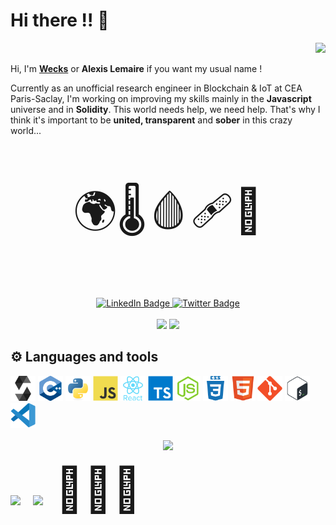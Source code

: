 # Hi there !! 👀

<div align="right">
  <img src="https://komarev.com/ghpvc/?username=Wecks&color=orange">
</div>

Hi, I'm <strong>[Wecks](https://github.com/Wecks)</strong> or <strong>Alexis Lemaire</strong> if you want my usual name !
  
Currently as an unofficial research engineer in Blockchain & IoT at CEA Paris-Saclay, I'm working on improving my skills mainly in the <strong>Javascript</strong> universe and in <strong>Solidity</strong>.
This world needs help, we need help. That's why I think it's important to be <strong>united, transparent</strong> and <strong>sober</strong> in this crazy world...

<div align = "center">
  <p style="font-size: 5em;">🌍🌡️🩸🩹🙏</p>
  <div>
    <a href="https://www.linkedin.com/in/alexislemairevolpe/">
      <img src="https://img.shields.io/badge/LinkedIn-0A66C2?style=for-the-badge&logo=linkedin&logoColor=white" alt="LinkedIn Badge"/>
    </a>
    <a href="https://twitter.com/Wecks4">
      <img src="https://img.shields.io/badge/Twitter-1DA1F2?style=for-the-badge&logo=twitter&logoColor=white" alt="Twitter Badge"/>
    </a>
  </div>
  </br>
   </div>
   
   <div align = "center">
<img src="https://github-readme-streak-stats.herokuapp.com/?user=Wecks" height=150px>
<img src="https://github-readme-stats.vercel.app/api?username=Wecks" height=150px>
</div>


## ⚙️ Languages and tools

<div>
  <img src="https://github.com/devicons/devicon/blob/master/icons/solidity/solidity-original.svg" title="Solidity" **alt="Solidity" width="40" height="40"/>
  <img src="https://github.com/devicons/devicon/blob/master/icons/cplusplus/cplusplus-original.svg" title="C++" **alt="C++" width="40" height="40"/>
  <img src="https://github.com/devicons/devicon/blob/master/icons/python/python-original.svg" title="Python" **alt="Python" width="40" height="40"/>
  <img src="https://github.com/devicons/devicon/blob/master/icons/javascript/javascript-original.svg" title="JavaScript" alt="JavaScript" width="40" height="40"/>
  <img src="https://github.com/devicons/devicon/blob/master/icons/react/react-original-wordmark.svg" title="React" **alt="React" width="40" height="40"/>
  <img src="https://github.com/devicons/devicon/blob/master/icons/typescript/typescript-original.svg" title="TypeScript" **alt="TypeScript" width="40" height="40"/>
  <img src="https://github.com/devicons/devicon/blob/master/icons/nodejs/nodejs-original.svg" title="NodeJS" alt="NodeJS" width="40" height="40"/>
  <img src="https://github.com/devicons/devicon/blob/master/icons/css3/css3-plain-wordmark.svg"  title="CSS3" alt="CSS" width="40" height="40"/>
  <img src="https://github.com/devicons/devicon/blob/master/icons/html5/html5-original.svg" title="HTML5" alt="HTML" width="40" height="40"/>
  <img src="https://github.com/devicons/devicon/blob/master/icons/git/git-original.svg" title="Git" **alt="Git" width="40" height="40"/>
  <img src="https://github.com/devicons/devicon/blob/master/icons/bash/bash-original.svg" title="Bash" **alt="Bash" width="40" height="40"/>
  <img src="https://github.com/devicons/devicon/blob/master/icons/vscode/vscode-original.svg" title="VSCode" **alt="VSCode" width="40" height="40"/>
</div>
<br>
<div align=center>
  <img src="https://github-readme-stats.vercel.app/api/top-langs/?username=Wecks&layout=compact">
</div>                                                                                                                                           
<br>
<div style="font-size:5em;">
  <img src="https://img.shields.io/badge/Bitcoin-000?style=for-the-badge&logo=bitcoin&logoColor=white">
  <img src="https://img.shields.io/badge/Ethereum-3C3C3D?style=for-the-badge&logo=Ethereum&logoColor=white">
  <span class = "emoji">🚀🚀🚀</span>
</div>


